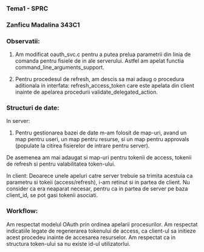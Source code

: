### Tema1 - SPRC
### Zanficu Madalina 343C1

### Observatii:
1. Am modificat oauth_svc.c pentru a putea prelua parametrii din 
linia de comanda pentru fisiele de in ale serverului. 
Astfel am apelat functia command_line_arguments_support.

2. Pentru procedesul de refresh, am descis sa mai adaug o procedura
aditionala in interfata: refresh_access_token care este apelata din
client inainte de apelarea procedurii validate_delegated_action.

### Structuri de date:
In server:
1. Pentru gestionarea bazei de date m-am folosit de map-uri,
avand un map pentru useri, un map pentru resurse, si un map pentru
approvals (populate la citirea fisierelor de intrare pentru server).

De asemenea am mai adaugat si map-uri pentru tokenii de access,
tokenii de refresh si pentru valabilitatea token-ului.

In client:
Deoarece unele apeluri catre server trebuie sa trimita acestuia ca parametru
si tokeii (access/refresh), i-am retinut si in partea de client.
Nu consider ca era neaparat necesar, pentru ca in partea de server 
pe baza client_id, se pot gasi tokenii asociati.

### Workflow:
Am respectat modelul OAuth prin ordinea apelarii procesurilor.
Am respectat indicatiile legate de regenerarea tokenului de access,
ca client-ul sa initieze acest procedeu inainte de accesarea resurselor.
Am respectat ca in structura token-ului sa nu existe id-ul utilizatorlui.